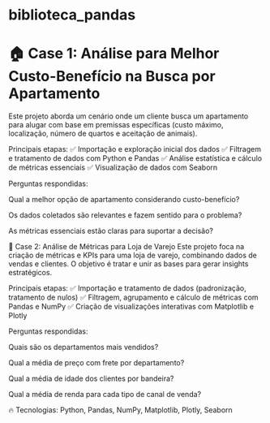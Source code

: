 # biblioteca_pandas
# 🏠 Case 1: Análise para Melhor Custo-Benefício na Busca por Apartamento
Este projeto aborda um cenário onde um cliente busca um apartamento para alugar com base em premissas específicas (custo máximo, localização, número de quartos e aceitação de animais).

Principais etapas:
✅ Importação e exploração inicial dos dados
✅ Filtragem e tratamento de dados com Python e Pandas
✅ Análise estatística e cálculo de métricas essenciais
✅ Visualização de dados com Seaborn

Perguntas respondidas:

Qual a melhor opção de apartamento considerando custo-benefício?

Os dados coletados são relevantes e fazem sentido para o problema?

As métricas essenciais estão claras para suportar a decisão?

🛒 Case 2: Análise de Métricas para Loja de Varejo
Este projeto foca na criação de métricas e KPIs para uma loja de varejo, combinando dados de vendas e clientes. O objetivo é tratar e unir as bases para gerar insights estratégicos.

Principais etapas:
✅ Importação e tratamento de dados (padronização, tratamento de nulos)
✅ Filtragem, agrupamento e cálculo de métricas com Pandas e NumPy
✅ Criação de visualizações interativas com Matplotlib e Plotly

Perguntas respondidas:

Quais são os departamentos mais vendidos?

Qual a média de preço com frete por departamento?

Qual a média de idade dos clientes por bandeira?

Qual a média de renda para cada tipo de canal de venda?

🔥 Tecnologias: Python, Pandas, NumPy, Matplotlib, Plotly, Seaborn
